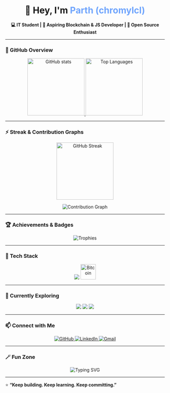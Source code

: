 <h1 align="center">
  👋 Hey, I'm <span style="color:#70a5fd;">Parth (chromylcl)</span>
</h1>

<p align="center">
  <b>💻 IT Student | 🚀 Aspiring Blockchain & JS Developer | 🌱 Open Source Enthusiast</b>
</p>

---

### 🌟 GitHub Overview

<p align="center">
  <a href="https://github.com/chromylcl">
    <img 
      src="https://github-readme-stats.vercel.app/api?username=chromylcl&show_icons=true&theme=tokyonight&hide_border=true&count_private=true" 
      height="180em"
      alt="GitHub stats"
    />
  </a>
  <a href="https://github.com/chromylcl">
    <img 
      src="https://github-readme-stats.vercel.app/api/top-langs/?username=chromylcl&layout=compact&langs_count=8&theme=tokyonight&hide_border=true" 
      height="180em"
      alt="Top Languages"
    />
  </a>
</p>

---

### ⚡ Streak & Contribution Graphs

<p align="center">
  <img 
    src="https://github-readme-streak-stats.herokuapp.com/?user=chromylcl&theme=tokyonight&hide_border=true" 
    height="180em" 
    alt="GitHub Streak"
  />
</p>

<p align="center">
  <img 
    src="https://github-readme-activity-graph.vercel.app/graph?username=chromylcl&theme=tokyo-night&hide_border=true" 
    alt="Contribution Graph"
  />
</p>

---

### 🏆 Achievements & Badges

<p align="center">
  <img 
    src="https://github-profile-trophy.vercel.app/?username=chromylcl&theme=tokyonight&row=1&no-frame=true&margin-w=15" 
    alt="Trophies"
  />
</p>

---

### 🚧 Tech Stack

<p align="center">
  <img src="https://skillicons.dev/icons?i=c,cpp,python,js,html,css,git,github,mysql,react,solidity" />
  <img src="https://cdn.jsdelivr.net/gh/devicons/devicon/icons/bitcoin/bitcoin-original.svg" width="48" height="48" alt="Bitcoin"/>
</p>

---

### 🧠 Currently Exploring

<p align="center">
  <img src="https://img.shields.io/badge/Blockchain%20Development-121D33?style=for-the-badge&logo=bitcoin&logoColor=f2a900" />
  <img src="https://img.shields.io/badge/Smart%20Contracts-000000?style=for-the-badge&logo=ethereum&logoColor=white" />
  <img src="https://img.shields.io/badge/Web3.js-000?style=for-the-badge&logo=web3dotjs&logoColor=yellow" />
</p>

---

### 📫 Connect with Me

<p align="center">
  <a href="https://github.com/chromylcl" target="_blank">
    <img src="https://img.shields.io/badge/GitHub-12100E?style=for-the-badge&logo=github&logoColor=white" alt="GitHub"/>
  </a>
  <a href="https://linkedin.com/in/parth-atkari-b42412349" target="_blank">
    <img src="https://img.shields.io/badge/LinkedIn-0A66C2?style=for-the-badge&logo=linkedin&logoColor=white" alt="LinkedIn"/>
  </a>
  <a href="mailto:parthatkari@gmail.com" target="_blank">
    <img src="https://img.shields.io/badge/Gmail-D14836?style=for-the-badge&logo=gmail&logoColor=white" alt="Gmail"/>
  </a>
</p>

---

### 🪄 Fun Zone

<p align="center">
  <img src="https://readme-typing-svg.demolab.com?font=Fira+Code&pause=1000&center=true&vCenter=true&width=600&lines=💡+Building+Innovative+Blockchain+Projects;📚+Learning+Smart+Contracts+%26+Web3;🚀+Exploring+Open+Source+Opportunities;⚡+Turning+Ideas+into+Code" alt="Typing SVG" />
</p>

---

⭐ **“Keep building. Keep learning. Keep committing.”**
